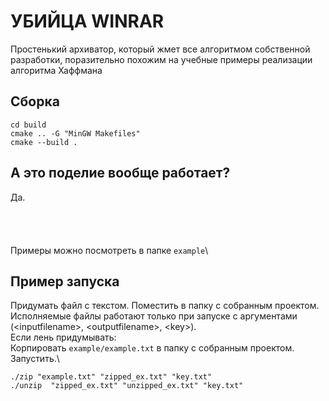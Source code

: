 # УБИЙЦА WINRAR
Простенький архиватор, который жмет все алгоритмом собственной разработки, поразительно похожим на учебные примеры реализации алгоритма Хаффмана
## Сборка
```
cd build
cmake .. -G "MinGW Makefiles"
cmake --build .
```
## А это поделие вообще работает?
Да.\
\
\
\
\
Примеры можно посмотреть в папке `example`\

## Пример запуска
Придумать файл с текстом. Поместить в папку с собранным проектом. Исполняемые файлы работают только при запуске с аргументами (\<inputfilename>, \<outputfilename>, \<key>).\
Если лень придумывать:\
Корпировать `example/example.txt` в папку с собранным проектом. Запустить.\
```
./zip "example.txt" "zipped_ex.txt" "key.txt"
./unzip  "zipped_ex.txt" "unzipped_ex.txt" "key.txt"
```